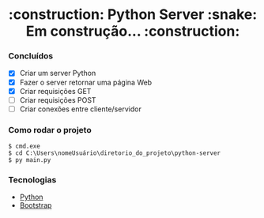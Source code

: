 <h1 align="center">	:construction:  Python Server :snake: Em construção...  :construction: </h1>

### Concluídos

- [x] Criar um server Python
- [x] Fazer o server retornar uma página Web
- [x] Criar requisições GET
- [ ] Criar requisições POST 
- [ ] Criar conexões entre cliente/servidor

### Como rodar o projeto
    
    $ cmd.exe
    $ cd C:\Users\nomeUsuário\diretorio_do_projeto\python-server
    $ py main.py

### Tecnologias
- [Python](https://www.python.org/)
- [Bootstrap](https://getbootstrap.com/)
